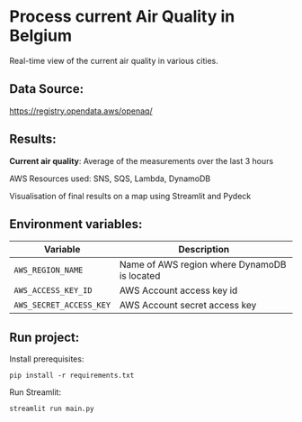 # Process current Air Quality in Belgium
Real-time view of the current air quality in various cities. 

## Data Source:
https://registry.opendata.aws/openaq/

## Results:
**Current air quality**: Average of the measurements over the last 3 hours

AWS Resources used: SNS, SQS, Lambda, DynamoDB

Visualisation of final results on a map using Streamlit and Pydeck

## Environment variables:

| Variable                  | Description                                  |
|---------------------------|----------------------------------------------|
| `AWS_REGION_NAME`         | Name of AWS region where DynamoDB is located |
| `AWS_ACCESS_KEY_ID`       | AWS Account access key id                    |
| `AWS_SECRET_ACCESS_KEY`   | AWS Account secret access key                |

## Run project:
Install prerequisites:

```shell 
pip install -r requirements.txt
```

Run Streamlit:
```shell
streamlit run main.py 
```
